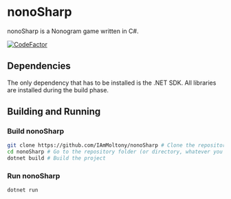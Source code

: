
# nonoSharp

nonoSharp is a Nonogram game written in C#.

[![CodeFactor](https://www.codefactor.io/repository/github/iammoltony/nonosharp/badge)](https://www.codefactor.io/repository/github/iammoltony/nonosharp)

## Dependencies

The only dependency that has to be installed is the .NET SDK. All libraries are installed during the build phase.

## Building and Running

<!--
This is for later if we do actually get shaders

### Non-Windows Platforms

If you use Linux or macOS on your machine, follow the following steps to install DirectX shader compiler.

1. Install Winetricks:
  - Ubuntu: `sudo apt install -y winetricks`
  - Arch: `sudo pacman -S --needed winetricks`
  - Fedora: `sudo dnf install winetricks` (I believe)
  - macOS Homebrew: `brew install winetricks`
1. Run Winetricks (`winetricks` command)
1. In Winetricks select "Create new wineprefix", select architecture to **64**, pick whatever name and click OK.
  - Please don't include spaces in the prefix name. It *might* work with spaces but I don't recommend it.
  - If you choose architecture as 32, it will not work.
  - If this gives the following error: `warning: wine cmd.exe /c echo '%AppData%' returned empty string, error message ""`, try launching it like this: `WINEARCH=win64 WINEPREFIX=<Prefix directory, usually ~/.local/share/wineprefixes/prefix-name-here> winetricks`
1. Install Direct3D Compiler: Install a Windows DLL or component -> Select `d3dcompiler_47` -> Click OK and wait until it installs
  - If download fails with `aria2c` saying that the cause is "Permission denied", then you can try setting `WINETRICKS_DOWNLOADER` to `wget` or another downloader program. This usually happens when you used `snap` to install `aria2c`.
    - So now launching Winetricks should be done like this: `WINETRICKS_DOWNLOADER=wget winetricks`
    - If you used the previous workaround, don't forget to add all the other variables.
1. .NET 6 installation time: [go here](https://dotnet.microsoft.com/en-us/download/dotnet/6.0) and download the installer for *Windows x64*
1. Select "Run command line shell (for debugging)" and press OK. This will take you to a terminal.
1. Navigate to wherever you downloaded the installer (usually `~/Downloads`)
1. `wine (installer name, usually dotnet-sdk-version-win-x64.exe)`
1. Install .NET (it might take quite a bit of time so wait patiently)
1. Close the terminal where you started the installer
1. Close Winetricks

Your Wine environment is now ready. Now it's just a matter of telling MonoGame where that environment is.

1. Find out what shell you're using: `which $SHELL`
1. With that in mind, open your shell's configuration file in a text editor:
  - `bash`: Open `~/.bashrc`
  - `csh`: Open `~/.cshrc`
  - `fish`: Open `~/.fishrc`
  - `ash`: Open `~/.ashrc`
  - `zsh`: Open `~/.zshrc`
  - Other shells: Usually the config is called `.(Shell name)rc` and is located in the home directory.
1. At the end of the file append this: `export MGFXC_WINE_PATH=$HOME/.local/share/wineprefixes/prefix-name-here`, don't forget to replace the prefix name with the actual prefix name.
1. Reload your shell by closing the terminal (or tab) and opening it again
1. That's it! You're done.
-->

### Build nonoSharp

```bash
git clone https://github.com/IAmMoltony/nonoSharp # Clone the repository
cd nonoSharp # Go to the repository folder (or directory, whatever you want to call it)
dotnet build # Build the project
```

### Run nonoSharp

```bash
dotnet run
```

